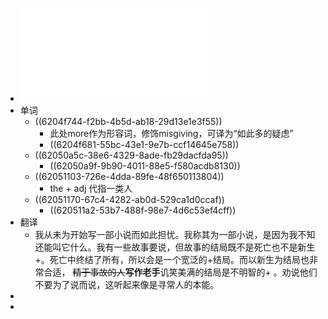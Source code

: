 - ![The Razors Edge.pdf](../assets/The_Razors_Edge_1644372749582_0.pdf)
- 单词
	- ((6204f744-f2bb-4b5d-ab18-29d13e1e3f55))
		- 此处more作为形容词，修饰misgiving，可译为“如此多的疑虑”
		- ((6204f681-55bc-43e1-9e7b-ccf14645e758))
	- ((62050a5c-38e6-4329-8ade-fb29dacfda95))
		- ((62050a9f-9b90-4011-88e5-f580acdb8130))
	- ((62051103-726e-4dda-89fe-48f650113804))
		- the + adj 代指一类人
	- ((62051170-67c4-4282-ab0d-529ca1d0ccaf))
		- ((620511a2-53b7-488f-98e7-4d6c53ef4cff))
- 翻译
	- 我从未为开始写一部小说而如此担忧。我称其为一部小说，是因为我不知还能叫它什么。我有一些故事要说，但故事的结局既不是死亡也不是新生+。死亡中终结了所有，所以会是一个宽泛的+结局。而以新生为结局也非常合适， ~~精于事故的人~~**写作老手**讥笑美满的结局是不明智的+ 。劝说他们不要为了说而说，这听起来像是寻常人的本能。
-
-